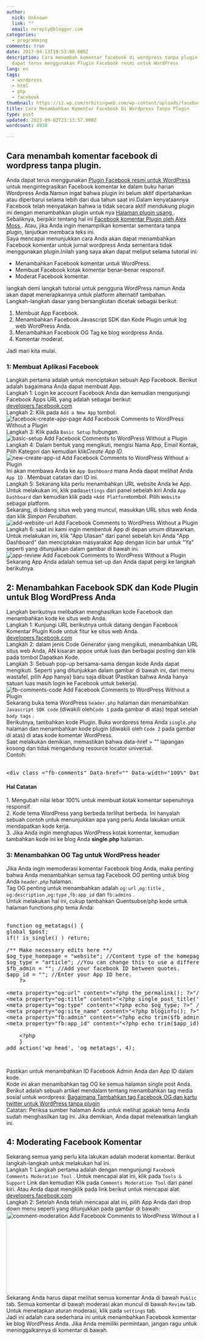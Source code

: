 ```yaml
---
author:
  nick: Unknown
  link: ""
  email: noreply@blogger.com
categories:
  - programming
comments: true
date: 2017-04-13T18:53:00.000Z
description: Cara menambah komentar facebook di wordpress tanpa plugin. Anda
  dapat terus menggunakan Plugin Facebook resmi untuk WordPress
lang: en
tags:
  - wordpress
  - html
  - php
  - facebook
thumbnail: https://i2.wp.com/orbitingweb.com/wp-content/uploads/facebook-create-app-page.png?resize=641%2C174
title: Cara Menambahkan Komentar Facebook Di Wordpress Tanpa Plugin
type: post
updated: 2023-09-02T23:13:57.000Z
wordcount: 4930

---
```


<div dir="ltr" style="text-align: left;" trbidi="on"><h2> Cara menambah komentar facebook di wordpress tanpa plugin. </h2><div><div>Anda dapat terus menggunakan    <a href="https://translate.googleusercontent.com/translate_c?depth=1&amp;nv=1&amp;rurl=translate.google.com&amp;sl=auto&amp;sp=nmt4&amp;tl=id&amp;u=http://l3n4r0xblog.cf/out/aHR0cHM6Ly9hZGYubHkvMTEwMjQ1NjEvaHR0cHM6Ly93b3JkcHJlc3Mub3JnL3BsdWdpbnMvZmFjZWJvb2sv&amp;usg=ALkJrhgc4VtWJZNhINqTsk55B2hmaqrhGw" rel="noopener noreferer nofollow" title="Resmi Facebook Plugin Untuk WordPress">    Plugin Facebook resmi untuk WordPress    </a>   untuk mengintegrasikan Facebook komentar ke dalam buku harian    Wordpress Anda.Namun ingat bahwa plugin ini belum aktif    dipertahankan atau diperbarui selama lebih dari dua tahun saat    ini.Dalam kenyataannya Facebook telah menyatakan bahwa ia tidak    secara aktif mendukung plugin ini dengan menambahkan plugin untuk    nya    <a href="https://translate.googleusercontent.com/translate_c?depth=1&amp;nv=1&amp;rurl=translate.google.com&amp;sl=auto&amp;sp=nmt4&amp;tl=id&amp;u=http://l3n4r0xblog.cf/out/aHR0cHM6Ly9hZGYubHkvMTEwMjQ1NjEvaHR0cHM6Ly9kZXZlbG9wZXJzLmZhY2Vib29rLmNvbS9kb2NzL3BsdWdpbnMvZGVwcmVjYXRlZA%3D%3D&amp;usg=ALkJrhje7GG-ImDbOsh2BT8IDMyH3MblGw" rel="noopener noreferer nofollow" title="Usang Halaman Plugin">    Halaman plugin usang    </a>   . Sebaliknya, berpikir tentang hal ini    <a href="https://translate.googleusercontent.com/translate_c?depth=1&amp;nv=1&amp;rurl=translate.google.com&amp;sl=auto&amp;sp=nmt4&amp;tl=id&amp;u=http://l3n4r0xblog.cf/out/aHR0cHM6Ly9hZGYubHkvMTEwMjQ1NjEvaHR0cHM6Ly93b3JkcHJlc3Mub3JnL3BsdWdpbnMvZmFjZWJvb2stY29tbWVudHMtcGx1Z2luLw%3D%3D&amp;usg=ALkJrhiBn09JTJBcsf6sOuXtsrV8ZI8H_g" rel="noopener noreferer nofollow" title="Facebook Komentar Plugin By Alex Moss">    Facebook komentar Plugin oleh Alex Moss    </a>   . Atau, jika Anda ingin menampilkan komentar sementara tanpa    plugin, lanjutkan membaca teks ini.   </div><div>Saya mencapai menunjukkan cara Anda akan dapat menambahkan Facebook    komentar untuk jurnal wordpress Anda sementara tidak menggunakan    plugin.Inilah yang saya akan dapat meliput selama tutorial ini:   </div><ul><li>   Menambahkan Facebook komentar untuk WordPress.   </li><li>   Membuat Facebook kotak komentar benar-benar responsif.   </li><li>   Moderat Facebook komentar.   </li></ul><div>langkah demi langkah tutorial untuk pengguna WordPress namun Anda    akan dapat menerapkannya untuk platform alternatif tambahan.   </div><div><div>Langkah-langkah dasar yang bersangkutan dicetak sebagai     berikut:    </div><ol><li>    Membuat App Facebook.    </li><li>    Menambahkan Facebook Javascript SDK dan Kode Plugin untuk log     web WordPress Anda.    </li><li>    Menambahkan Facebook OG Tag ke blog wordpress Anda.    </li><li>    Komentar moderat.    </li></ol></div><div>Jadi mari kita mulai.   </div><h3>  1: Membuat Aplikasi Facebook  </h3><div>Langkah pertama adalah untuk menciptakan sebuah App Facebook.    Berikut adalah bagaimana Anda dapat membuat App.   </div><div>Langkah 1: Login ke account Facebook Anda dan kemudian mengunjungi    Facebook Apps URL yang adalah sebagai berikut:    <a href="https://translate.googleusercontent.com/translate_c?depth=1&amp;nv=1&amp;rurl=translate.google.com&amp;sl=auto&amp;sp=nmt4&amp;tl=id&amp;u=http://l3n4r0xblog.cf/out/aHR0cHM6Ly9hZGYubHkvMTEwMjQ1NjEvaHR0cHM6Ly9kZXZlbG9wZXJzLmZhY2Vib29rLmNvbS9hcHBz&amp;usg=ALkJrhiS4F1XF63RR7NI44p8izqj221M7g" rel="noopener noreferer nofollow">    developers.facebook.com    </a>  </div><div>Langkah 2: Klik pada <code>Add a New App</code> tombol.   </div><div><img alt="facebook-create-app-page Add Facebook Comments to WordPress Without a Plugin" src="https://res.cloudinary.com/practicaldev/image/fetch/orbitingweb.com/wp-content/uploads/facebook-create-app-page.png?resize=641%2C174" title="Menambahkan Facebook Komentar untuk WordPress Tanpa Plugin sebuah">  </div><div>Langkah 3: Klik pada <code>Basic Setup</code> hubungan.   </div><div><img alt="basic-setup Add Facebook Comments to WordPress Without a Plugin" src="https://res.cloudinary.com/practicaldev/image/fetch/orbitingweb.com/wp-content/uploads/basic-setup.png?resize=525%2C341" title="Menambahkan Facebook Komentar untuk WordPress Tanpa Plugin sebuah">  </div><div>Langkah 4: Dalam bentuk yang mengikuti, mengisi Nama App, Email    Kontak, Pilih Kategori dan kemudian klik<em>Create App ID.</em>  </div><div><img alt="new-create-app-id Add Facebook Comments to WordPress Without a Plugin" src="https://res.cloudinary.com/practicaldev/image/fetch/orbitingweb.com/wp-content/uploads/new-create-app-id.png?resize=558%2C426" title="Menambahkan Facebook Komentar untuk WordPress Tanpa Plugin sebuah">  </div><div>Ini akan membawa Anda ke <code>App Dashboard</code> mana Anda dapat    melihat Anda <code>App ID</code> . Membuat catatan dari ID ini.   </div><div>Langkah 5: Sekarang kita perlu menambahkan URL website Anda ke App.    Untuk melakukan ini, klik pada<code>settings</code> dari panel sebelah kiri Anda <code>App Dashboard</code> dan kemudian klik pada   <code>+Add Platform</code>tombol. Pilih <code>Website</code>   sebagai platform.   </div><div>Sekarang, di bidang situs web yang muncul, masukkan URL situs web    Anda dan klik <em>Simpan Perubahan.</em>  </div><div><img alt="add-website-url Add Facebook Comments to WordPress Without a Plugin" src="https://res.cloudinary.com/practicaldev/image/fetch/orbitingweb.com/wp-content/uploads/add-website-url.png?resize=541%2C542" title="Menambahkan Facebook Komentar untuk WordPress Tanpa Plugin sebuah">  </div><div>Langkah 6: saat ini kami ingin membentuk App di depan umum    ditawarkan. Untuk melakukan ini, klik "App Ulasan" dari panel    sebelah kiri Anda "App Dashboard" dan menciptakan masyarakat App    dengan licin bar untuk "Ya" seperti yang ditunjukkan dalam gambar    di bawah ini.   </div><div><img alt="app-review Add Facebook Comments to WordPress Without a Plugin" src="https://res.cloudinary.com/practicaldev/image/fetch/orbitingweb.com/wp-content/uploads/app-review.png?resize=687%2C230" title="Menambahkan Facebook Komentar untuk WordPress Tanpa Plugin sebuah">  </div><div>Sekarang App Anda adalah semua set-up dan Anda dapat pergi ke    langkah berikutnya.   </div><h2 id="adding_code_two">  2: Menambahkan Facebook SDK dan Kode Plugin untuk Blog WordPress Anda  </h2><div>Langkah berikutnya melibatkan menghasilkan kode Facebook dan    menambahkan kode ke situs web Anda.   </div><div>Langkah 1: Kunjungi URL berikutnya untuk datang dengan Facebook    Komentar Plugin Kode untuk fitur ke situs web Anda.   </div><div><a href="https://translate.googleusercontent.com/translate_c?depth=1&amp;nv=1&amp;rurl=translate.google.com&amp;sl=auto&amp;sp=nmt4&amp;tl=id&amp;u=http://l3n4r0xblog.cf/out/aHR0cHM6Ly9hZGYubHkvMTEwMjQ1NjEvaHR0cHM6Ly9kZXZlbG9wZXJzLmZhY2Vib29rLmNvbS9kb2NzL3BsdWdpbnMvY29tbWVudHM%3D&amp;usg=ALkJrhgsLZyam_Tc4-yxslnZO71BKxKKrg" rel="noopener noreferer nofollow">    developers.facebook.com    </a>  </div><div>Langkah 2: dalam jenis Code Generator yang mengikuti, menambahkan    URL situs web Anda, AN kisaran appox untuk luas dan berbagai    posting dan klik pada tombol Dapatkan Kode.   </div><div>Langkah 3: Sebuah pop-up bersama-sama dengan kode Anda dapat    mengikuti. Seperti yang ditunjukkan dalam gambar di bawah ini, dari    menu wastafel, pilih App hanya} baru saja dibuat (Pastikan bahwa    Anda hanya satuan luas masih login ke Facebook untuk bekerja).   </div><div><img alt="fb-comments-code Add Facebook Comments to WordPress Without a Plugin" src="https://res.cloudinary.com/practicaldev/image/fetch/orbitingweb.com/wp-content/uploads/fb-comments-code.png?resize=687%2C536" title="Menambahkan Facebook Komentar untuk WordPress Tanpa Plugin sebuah">  </div><div>Sekarang buka tema WordPress <code>header.php</code> halaman dan menambahkan <code>Javascript SDK code</code> (diwakili oleh<code>Code 1</code> pada gambar di atas) tepat setelah   <code>body tags</code> .   </div><div>Berikutnya, tambahkan kode Plugin. Buka wordpress tema Anda   <code>single.php</code> halaman dan menambahkan kode plugin    (diwakili oleh&nbsp;<code>Code 2</code> pada gambar di atas) di atas kode    komentar WordPress.   </div><div>Saat melakukan demikian, memastikan bahwa data-href = "" lapangan    kosong dan tidak mengandung resource locator universal.   </div><div>Contoh:   <br><br></div><div></div><pre>&lt;div class ="fb-comments" Data-href="" Data-width="100%" Data-numposts="10"&gt;&lt;div&gt;</pre><h4>Hal Catatan</h4>1. Mengubah nilai lebar 100% untuk membuat kotak komentar sepenuhnya   responsif.  <br>2. Kode tema WordPress yang berbeda terlihat berbeda. Ini hanyalah   sebuah contoh untuk menunjukkan apa yang perlu Anda lakukan untuk   mendapatkan kode kerja.  <br>3. Jika Anda ingin menghapus WordPress kotak komentar, kemudian   tambahkan kode ini ke blog Anda <strong>single.php</strong> halaman.  <br><h3>  3: Menambahkan OG Tag untuk WordPress header  </h3><div>Jika Anda ingin memoderasi komentar Facebook blog Anda, maka    penting bahwa Anda menambahkan semua tag Facebook OG penting untuk    blog Anda <em><code>header.php</code></em> halaman.   </div><div>Tag OG penting untuk menambahkan adalah <code>og:url</code> ,<code>og:title</code> , <code>og:description</code> ,<code>og:type</code> ,<code>fb:app_id</code> dan   <code>fb:admins</code> .   </div><div>Untuk melakukan hal ini, cukup tambahkan Quentsubse/php kode untuk    halaman functions.php tema Anda:   <br><br></div><div></div><div></div><pre>function og_metatags() {<br>global $post;<br>if(! is_single() ) return;<br>    <br>/** Make necessary edits here **/<br>$og_type_homepage = "website"; //Content type of the homepage.<br>$og_type = "article"; //You can change this to use a different a content type if needed. Eg: profile.<br>$fb_admin = ""; //Add your facebook ID between quotes.<br>$app_id = ""; //Enter your App ID here.<br>    ?&gt;<br>    <br>&lt;meta property="og:url" content="&lt;?php the_permalink(); ?&gt;"/&gt;  <br>&lt;meta property="og:title" content="&lt;?php single_post_title(''); ?&gt;" /&gt;  <br>&lt;meta property="og:type" content="&lt;?php echo $og_type; ?&gt;" /&gt;<br>&lt;meta property="og:site_name" content="&lt;?php bloginfo(); ?&gt;" /&gt;<br>&lt;meta property="fb:admin" content="&lt;?php echo trim($fb_admin); ?&gt;" /&gt;<br>&lt;meta property="fb:app_id" content="&lt;?php echo trim($app_id); ?&gt;" /&gt;<br>            <br>    &lt;?php<br>    }<br>add_action('wp_head', 'og_metatags', 4);</pre><pre><br></pre><div></div><div>Pastikan untuk menambahkan ID Facebook Admin Anda dan App ID dalam    kode.   </div><div>Kode ini akan menambahkan tag OG ke semua halaman single post Anda.   </div><div>Berikut adalah sebuah artikel mendalam tentang menambahkan tag    media sosial untuk wordpress:    <a href="https://translate.googleusercontent.com/translate_c?depth=1&amp;nv=1&amp;rurl=translate.google.com&amp;sl=auto&amp;sp=nmt4&amp;tl=id&amp;u=http://l3n4r0xblog.cf/out/aHR0cHM6Ly9hZGYubHkvMTEwMjQ1NjEvaHR0cDovL29yYml0aW5nd2ViLmNvbS9ibG9nL3NvY2lhbC1tZWRpYS1tZXRhZGF0YS13b3JkcHJlc3Mv&amp;usg=ALkJrhhgakm7o19dQjkcyIUi_w32UWkNMg" rel="noopener noreferer nofollow" title="Cara Tambah Facebook OG Tag Dan Twitter Kartu Untuk WordPress Tanpa Plugin">    Bagaimana Tambahkan tag Facebook OG dan kartu twitter untuk     WordPress tanpa plugin    </a>  </div><div>Catatan: Periksa sumber halaman Anda untuk melihat apakah tema Anda    sudah menghasilkan tag ini. Jika demikian, Anda dapat melewatkan    langkah ini.   </div><h2 id="moderating_fb_comments">  4: Moderating Facebook Komentar  </h2><div>Sekarang semua yang perlu kita lakukan adalah moderat komentar.    Berikut langkah-langkah untuk melakukan hal ini.   </div><div>Langkah 1: Langkah pertama adalah dengan mengunjungi   <code>Facebook Comments Moderation Tool</code> . Untuk mencapai    alat ini, klik pada <code>Tools &amp; Support</code> Link dan    kemudian Klik pada <code>Comments Moderation Tool</code> dari panel    kiri. Atau Anda dapat mengklik pada link berikut untuk mencapai    alat:   </div><div><a href="https://translate.googleusercontent.com/translate_c?depth=1&amp;nv=1&amp;rurl=translate.google.com&amp;sl=auto&amp;sp=nmt4&amp;tl=id&amp;u=http://l3n4r0xblog.cf/out/aHR0cHM6Ly9hZGYubHkvMTEwMjQ1NjEvaHR0cHM6Ly9kZXZlbG9wZXJzLmZhY2Vib29rLmNvbS90b29scy9jb21tZW50cy8%3D&amp;usg=ALkJrhhpc3Nu28Y9jh-sjWPBtTPqa_dExA" rel="noopener noreferer nofollow" title="Developers.facebook.com">    developers.facebook.com    </a>  </div><div>Langkah 2: Setelah Anda telah mencapai alat ini, pilih App Anda    dari drop down menu seperti yang ditunjukkan pada gambar di bawah:   </div><div><img alt="comment-moderation Add Facebook Comments to WordPress Without a Plugin" height="216" src="https://res.cloudinary.com/practicaldev/image/fetch/orbitingweb.com/wp-content/uploads/comment-moderation.png?resize=745%2C252" title="Menambahkan Facebook Komentar untuk WordPress Tanpa Plugin sebuah" width="640">  </div><div>Sekarang Anda harus dapat melihat semua komentar Anda di bawah   <code>Public</code> tab. Semua komentar di bawah moderasi akan    muncul di bawah <code>Review</code> tab. Untuk menetapkan aturan    moderasi, klik pada <code>settings</code> tab.   </div><div></div><div>Jadi ini adalah cara sederhana ini untuk menambahkan Facebook    komentar ke blog WordPress Anda. Jika Anda memiliki permintaan,    jangan ragu untuk meninggalkannya di komentar di bawah.   </div></div></div>